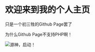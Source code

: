 <html>
	<head>
		<meta charset="utf-8">
		<title>Wing Din Gasterの主页</title>
	</head>
	<body>
		<h1>欢迎来到我的个人主页</h1>
		<p>只是一个初三牲的Github Page罢了</p>
		<p>为什么Github Page不支持PHP啊！</p>
	</body>
</html>

![源神，启动！]("Recourse/Arcshin.png")